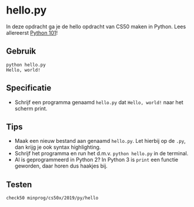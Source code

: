 # hello.py

In deze opdracht ga je de hello opdracht van CS50 maken in Python. Lees allereerst [Python 101](/theory/python-101)!

## Gebruik

	python hello.py
	Hello, world!

## Specificatie

* Schrijf een programma genaamd `hello.py` dat `Hello, world!` naar het scherm print.

## Tips

* Maak een nieuw bestand aan genaamd `hello.py`. Let hierbij op de `.py`, dan krijg je ook syntax highlighting.
* Schrijf het programma en run het d.m.v. `python hello.py` in de terminal.
* Al is geprogrammeerd in Python 2? In Python 3 is `print` een functie geworden, daar horen dus haakjes bij.

## Testen

	check50 minprog/cs50x/2019/py/hello
